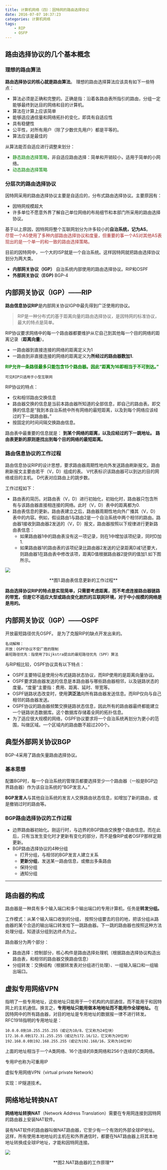 ```yaml
---
title: 计算机网络（四）：因特网的路由选择协议
date: 2016-07-07 10:37:23
categories: 计算机网络
tags:
	- RIP
	- OSFP
---
```


## 路由选择协议的几个基本概念

### 理想的路由算法

**路由选择协议的核心就是路由算法**。
理想的路由选择算法应该具有如下一些特点：
- 算法必须是正确和完整的。正确是指：沿着各路由表所指引的路由，分组一定能够最终到达目的网络和目的计算机。
- 算法在计算上应该简单
- 能够适应通信量和网络拓扑的变化，即具有自适应性
- 具有稳健性
- 公平性，对所有用户（除了少数优先用户）都是平等的。
- 算法应该是最佳的

从算法能否自适应进行调整来划分：
- <font color="green">静态路由选择策略</font>，非自适应路由选择：简单和开销较小，适用于简单的小网络。
- <font color="green">动态路由选择策略</font>

### 分层次的路由选择协议

因特网采用的路由选择协议主要是自适应的，分布式路由选择协议。主要原因有：

- 因特网规模超大
- 许多单位不愿意外界了解自己单位网络的布局细节和本部门所采用的路由选择协议。

基于以上原因，因特网将整个互联网划分为许多较小的**自治系统，记为AS**。
</br>
<font color="brown">尽管一个AS使用了多种内部路由选择协议和度量，但重要的事一个AS对其他AS表现出的是一个单一的和一致的路由选择策略。</font>

目前的因特网中，一个大的ISP就是一个自治系统。这样因特网就把路由选择协议划分为两大类。
- **内部网关协议（IGP）** 自治系统内部使用的路由选择协议。RIP和OSPF
- **外部网关协议（EGP)** BGP-4

<!-- more -->

## 内部网关协议（IGP）——RIP

**路由信息协议RIP**是内部网关协议IGP中最先得到广泛使用的协议。
> RIP是一种分布式的基于距离向量的路由选择协议，是因特网的标准协议，最大的特点是简单。

RIP协议要求网络中的每一个路由器都要维护从它自己到其他每一个目的网络的距离记录（**距离向量**）。
- 一路由器到直接连接的网络的距离定义为1
- 一路由到非直接连接的网络的距离定义为**所经过的路由器数加1.**

<font color="green">**RIP允许一条路径最多只能包含15个路由器。因此“距离为16即相当于不可到达。”**</font>
	
	可见RIP只适用于小型互联网 


RIP协议的特点：
- 仅和相邻路由交换信息
- 路由器交换的信息是当前本路由器所知道的全部信息，即自己的路由表。即交换的信息是“我到本自治系统中所有网络的最短距离，以及到每个网络应该经过的下一跳路由器。”
- 按固定的时间间隔交换路由信息。

路由表中最重要的信息就是：
**到某个网络的距离，以及应经过的下一跳地址。**
**路由表更新的原则是找出到每个目的网络的最短距离。**

### 路由信息协议的工作过程

路由信息协议RIP的设计思想，要求路由器周期性地向外发送路由刷新报文。路由刷新报文主要由若干（V，D）组成的表。
V代表标识该路由器可以到达的目的网络或目的主机。
D代表对应路由上的跳步数。

工作过程如下：
- 路由表的简历。对路由表（V，D）进行初始化，初始化时，路由器只包含所有与该路由器直接相连接的网络。此时（V，D）表中的距离都为0.
- 路由表信息的更新。路由表建立之后，路由器周期性地向外广播其（V，D）表中的内容。例如，假设路由1与路由2是一个自治系统中两个相邻的路由。路由器1接收到路由器2发送的（V，D）报文，路由器按照以下规律进行更新路由表信息：
	- 如果路由器1中的路由表没有这一项记录，则在1中增加该项纪录，同时D加1.
	- 如果路由器1的路由表的该项纪录比路由器2发送的记录距离D减1还要大，则路由器1在路由表中修改该项，距离D值根据路由器2提供的值加1.如下图所示。

![](https://ituku.tk/di/61DA6/class-diagram.png)
<center>**图1.路由表信息更新的工作过程**</center>

**路由选择协议RIP的特点是实现简单，只需要考虑距离，而不考虑连接路由器链路的带宽，但是它不适应大型或路由变化剧烈的互联网环境，对于中小规模的网络是是用的。**

## 内部网关协议（IGP）——OSPF

开放最短路径优先OSPF。
是为了克服RIP的缺点开发出来的。

	名词解释：
	开放：OSPF协议不受厂商的限制
	最短路径优先：指使用了Dijkstra提出的最短路径优先（SPF）算法

与RIP相比较，OSPF协议具有以下特点：
- OSPF主要特征是使用分布式链路状态协议，而RIP使用的是距离向量协议。
- OSPF要求路由器发送的信息是本路由器与哪些路由器相邻，以及链路状态的度量。“度量”主要指：费用、距离、延时、带宽等。
- OSPF链路状态改变时，使用**洪泛法**向所有路由器发送信息。而RIP仅向与自己相邻的路由器发送。
- OSPF协议的路由器频繁交换链路状态信息，因此所有的路由器最终都能建立一个链路状态数据库。这个数据库存储着全网的拓扑信息。
- 为了适应很大规模的网络，OSPF协议要求将一个自治系统再划分为更小的范围，叫做区域。一个区域内的路由数不超过200个。

## 典型外部网关协议BGP

BGP-4采用了路由矢量路由选择协议。

### 基本思想

配置BGP时，每一个自治系统的管理员都要选择至少一个路由器（一般是BGP边界路由器）作为该自治系统的“BGP发言人。”

**BGP发言人**与其他自治系统的发言人交换路由状态信息，如增加了新的路由，或是撤销过时的路由等。

### BGP路由选择协议的工作过程

- 边界路由器初始化。刚运行时，与边界的BGP路由交换整个路由信息。而在此后，只有当发生变化时才更新有变化的部分，而不是像RIP或者OSFP那样定期更新。
- BGP路由选择协议的4种分组
	- 打开分组，与相邻的BGP发言人建立关系
	- **更新分组**，发送某一路由信息，或撤出多条路由
	- 保持分组
	- 通知分组

---

## 路由器的构成

路由器是一种具有多个输入端口和多个输出端口的专用计算机，任务是**转发分组。**

工作模式：从某个输入端口收到的分组， 按照分组要去的目的地，把该分组从路由器的某个合适的输出端口转发给下一跳路由器。下一跳的路由器也按照这种方法处理分组，知道该分组到达终点为止。

路由器分为两个部分：
- 路由选择：控制部分，核心构件是路由选择处理机（根据路由选择协议构造出路由表，和相邻的路由器交换路由信息）
- 分组转发：交换结构（根据转发表对分组进行处理）、一组输入端口和一组输出端口。



## 虚拟专用网络VPN

指明了一些专用地址，这些地址只能用于一个机构的内部通信，而不能用于和因特网上的主机通信。换言之，**专用地址只能用做本地地址而不能用作全球地址。**
在因特网中的所有路由器，对目的地址是专用地址的数据报一律不进行转发。RFC1918指明的专用地址是：

    10.0.0.0到10.255.255.255（或记为10/8，它又称为24位块）
	172.16.0.0到172.31.255.255（或记为172.16/12，它又称为20位块）
	192.168.0.0到192.168.255.255（或记为192.168/16，又称为16位块）

上面的地址相当于一个A类网络、16个连续的B类网络和256个连续的C类网络。

专用IP也称为可重用IP

虚拟专用网络VPN（virtual private Network）

实现：IP隧道技术。

## 网络地址转换NAT

**网络地址转换NAT**（Network Address Translation）需要在专用网连接到因特网的路由器上安装NAT软件。

装有NAT软件的路由器叫做NAT路由器，它至少有一个有效的外部全球IP地址。
这样，所有使用本地地址的主机在和外界通信时，都要在NAT路由器上将其本地地址转换成全球IP地址，才能和因特网连接。

![](https://ituku.tk/di/G482J/163018-ucmb-128568.jpg)

<center>**图2.NAT路由器的工作原理**</center>